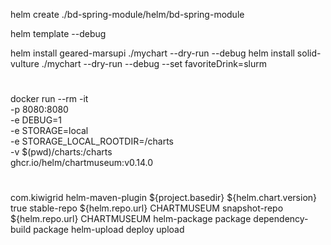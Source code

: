 helm create ./bd-spring-module/helm/bd-spring-module

helm template --debug

helm install geared-marsupi ./mychart --dry-run --debug
helm install solid-vulture ./mychart --dry-run --debug --set favoriteDrink=slurm

#
#
#
docker run --rm -it \
  -p 8080:8080 \
  -e DEBUG=1 \
  -e STORAGE=local \
  -e STORAGE_LOCAL_ROOTDIR=/charts \
  -v $(pwd)/charts:/charts \
  ghcr.io/helm/chartmuseum:v0.14.0
  
#
#
#
<plugin>
    <groupId>com.kiwigrid</groupId>
    <artifactId>helm-maven-plugin</artifactId>
    <configuration>
        <chartDirectory>${project.basedir}</chartDirectory>
        <chartVersion>${helm.chart.version}</chartVersion>
        <useLocalHelmBinary>true</useLocalHelmBinary>
        <uploadRepoStable>
            <name>stable-repo</name>
            <url>${helm.repo.url}</url>
            <type>CHARTMUSEUM</type>
        </uploadRepoStable>
        <uploadRepoSnapshot>
            <name>snapshot-repo</name>
            <url>${helm.repo.url}</url>
            <type>CHARTMUSEUM</type>
        </uploadRepoSnapshot>
    </configuration>
    <executions>
        <execution>
            <id>helm-package</id>
            <phase>package</phase>
            <goals>
                <goal>dependency-build</goal>
                <goal>package</goal>
            </goals>
        </execution>
        <execution>
            <id>helm-upload</id>
            <phase>deploy</phase>
            <goals>
                <goal>upload</goal>
            </goals>
        </execution>
    </executions>
</plugin>
